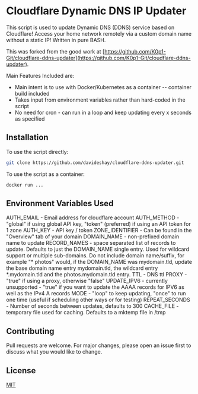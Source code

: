 # Cloudflare Dynamic DNS IP Updater

This script is used to update Dynamic DNS (DDNS) service based on Cloudflare! Access your home network remotely via a custom domain name without a static IP! Written in pure BASH.

This was forked from the good work at [https://github.com/K0p1-Git/cloudflare-ddns-updater](https://github.com/K0p1-Git/cloudflare-ddns-updater).

Main Features Included are:
- Main intent is to use with Docker/Kubernetes as a container -- container build included
- Takes input from environment variables rather than hard-coded in the script
- No need for cron - can run in a loop and keep updating every x seconds as specified


## Installation

To use the script directly:
```bash
git clone https://github.com/davideshay/cloudflare-ddns-updater.git
```

To use the script as a container:
```bash
docker run ...
```

## Environment Variables Used

AUTH_EMAIL - Email address for cloudflare account
AUTH_METHOD - "global" if using global API key, "token" (preferred) if using an API token for 1 zone
AUTH_KEY - API key / token
ZONE_IDENTIFIER - Can be found in the "Overview" tab of your domain
DOMAIN_NAME - non-prefixed domain name to update
RECORD_NAMES - space separated list of records to update. Defaults to just the DOMAIN_NAME single entry. Used for wildcard support or multiple sub-domains. Do not include domain name/suffix, for example "* photos" would, if the DOMAIN_NAME was mydomain.tld, update the base domain name entry mydomain.tld, the wildcard entry *.mydomain.tld and the photos.mydomain.tld entry.
TTL - DNS ttl
PROXY - "true" if using a proxy, otherwise "false"
UPDATE_IPV6 - currently unsupported - "true" if you want to update the AAAA records for IPV6 as well as the IPv4 A records
MODE - "loop" to keep updating, "once" to run one time (useful if scheduling other ways or for testing)
REPEAT_SECONDS - Number of seconds between updates, defaults to 300
CACHE_FILE - temporary file used for caching. Defaults to a mktemp file in /tmp

## Contributing
Pull requests are welcome. For major changes, please open an issue first to discuss what you would like to change.

## License
[MIT](https://github.com/davideshay/cloudflare-ddns-updater/blob/main/LICENSE)

